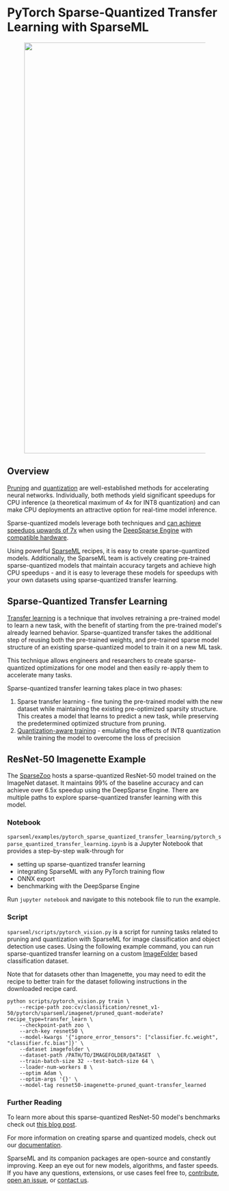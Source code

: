<!--
Copyright (c) 2021 - present / Neuralmagic, Inc. All Rights Reserved.

Licensed under the Apache License, Version 2.0 (the "License");
you may not use this file except in compliance with the License.
You may obtain a copy of the License at

   http://www.apache.org/licenses/LICENSE-2.0

Unless required by applicable law or agreed to in writing,
software distributed under the License is distributed on an "AS IS" BASIS,
WITHOUT WARRANTIES OR CONDITIONS OF ANY KIND, either express or implied.
See the License for the specific language governing permissions and
limitations under the License.
-->

# PyTorch Sparse-Quantized Transfer Learning with SparseML

<figure class="image">
  <img src="https://docs.neuralmagic.com/docs/source/sparsification/flow-sparsification-model_recipe_sparsezoo-sparseml_transfer_learning.svg" width="960px">
</figure>

## Overview
[Pruning](https://neuralmagic.com/blog/pruning-overview/) and
[quantization](https://arxiv.org/abs/1609.07061) are well-established methods for accelerating
neural networks.  Individually, both methods yield significant speedups for CPU inference
(a theoretical maximum of 4x for INT8 quantization) and can make CPU deployments an attractive
option for real-time model inference.

Sparse-quantized models leverage both techniques and
[can achieve speedups upwards of 7x](https://neuralmagic.com/blog/benchmark-resnet50-with-deepsparse)
when using the [DeepSparse Engine](https://github.com/neuralmagic/deepsparse) with
[compatible hardware](https://docs.neuralmagic.com/deepsparse/hardware.html).

Using powerful [SparseML](https://github.com/neuralmagic/sparseml) recipes, it is easy to create sparse-quantized models.
Additionally, the SparseML team is actively creating pre-trained sparse-quantized models that maintain accuracy
targets and achieve high CPU speedups - and it is easy to leverage these models for speedups with your own datasets
using sparse-quantized transfer learning.

## Sparse-Quantized Transfer Learning

[Transfer learning](https://en.wikipedia.org/wiki/Transfer_learning) is a technique that
involves retraining a pre-trained model to learn a new task, with the benefit of starting
from the pre-trained model's already learned behavior. Sparse-quantized transfer takes the
additional step of reusing both the pre-trained weights, and pre-trained sparse model
structure of an existing sparse-quantized model to train it on a new ML task.

This technique allows engineers and researchers to create sparse-quantized optimizations
for one model and then easily re-apply them to accelerate many tasks.

Sparse-quantized transfer learning takes place in two phases:
1. Sparse transfer learning \- fine tuning the pre-trained model with the new dataset
while maintaining the existing pre-optimized sparsity structure.  This creates a model 
that learns to predict a new task, while preserving the predetermined optimized structure
from pruning.
2. [Quantization-aware training](https://pytorch.org/blog/introduction-to-quantization-on-pytorch/#quantization-aware-training)
\- emulating the effects of INT8 quantization while training the model to overcome the loss of precision


## ResNet-50 Imagenette Example

The [SparseZoo](https://github.com/neuralmagic/sparseml) hosts a sparse-quantized ResNet-50 model trained
on the ImageNet dataset.  It maintains 99% of the baseline accuracy and can achieve over 6.5x
speedup using the DeepSparse Engine.  There are multiple paths to explore sparse-quantized
transfer learning with this model.

### Notebook
`sparseml/examples/pytorch_sparse_quantized_transfer_learning/pytorch_sparse_quantized_transfer_learning.ipynb`
is a Jupyter Notebook that provides a step-by-step walk-through for
 - setting up sparse-quantized transfer learning
 - integrating SparseML with any PyTorch training flow
 - ONNX export
 - benchmarking with the DeepSparse Engine 

Run `jupyter notebook` and navigate to this notebook file to run the example.

### Script
`sparseml/scripts/pytorch_vision.py` is a script for running tasks related to pruning and
quantization with SparseML for image classification and object detection use cases.
Using the following example command, you can run sparse-quantized transfer learning on a custom
[ImageFolder](https://pytorch.org/vision/0.8/datasets.html#imagefolder) based
classification dataset.

Note that for datasets other than Imagenette, you may need to edit
the recipe to better train for the dataset following instructions in the downloaded recipe card.

```
python scripts/pytorch_vision.py train \
    --recipe-path zoo:cv/classification/resnet_v1-50/pytorch/sparseml/imagenet/pruned_quant-moderate?recipe_type=transfer_learn \
    --checkpoint-path zoo \
    --arch-key resnet50 \
    --model-kwargs '{"ignore_error_tensors": ["classifier.fc.weight", "classifier.fc.bias"]}' \
    --dataset imagefolder \
    --dataset-path /PATH/TO/IMAGEFOLDER/DATASET  \
    --train-batch-size 32 --test-batch-size 64 \
    --loader-num-workers 8 \
    --optim Adam \
    --optim-args '{}' \
    --model-tag resnet50-imagenette-pruned_quant-transfer_learned
```


### Further Reading
To learn more about this sparse-quantized ResNet-50 model's benchmarks check out
[this blog post](https://neuralmagic.com/blog/benchmark-resnet50-with-deepsparse).

For more information on creating sparse and quantized models, check out our
[documentation](https://neuralmagic.com/contact/).

SparseML and its companion packages are open-source and constantly improving.
Keep an eye out for new models, algorithms, and faster speeds.
If you have any questions, extensions, or use cases feel free to,
[contribute](https://github.com/neuralmagic/sparseml/blob/main/CONTRIBUTING.md),
[open an issue](https://github.com/neuralmagic/sparseml/issues),
or [contact us](https://neuralmagic.com/contact/).